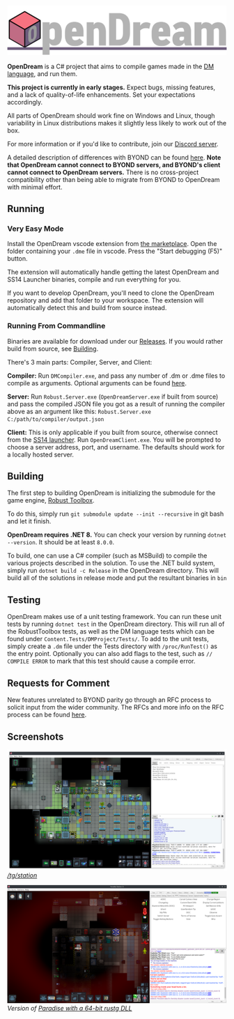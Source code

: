[![OpenDream](.github/assets/OpenDream.png)](#)

**OpenDream** is a C# project that aims to compile games made in the [DM language], and run them.

**This project is currently in early stages.** Expect bugs, missing features, and a lack of quality-of-life enhancements. Set your expectations accordingly.

All parts of OpenDream should work fine on Windows and Linux, though variability in Linux distributions makes it slightly less likely to work out of the box.

For more information or if you'd like to contribute, join our [Discord server](https://discord.gg/UScStz6hnQ).

A detailed description of differences with BYOND can be found [here](https://github.com/OpenDreamProject/OpenDream/wiki/Differences-Between-OpenDream-and-BYOND). **Note that OpenDream cannot connect to BYOND servers, and BYOND's client cannot connect to OpenDream servers.** There is no cross-project compatibility other than being able to migrate from BYOND to OpenDream with minimal effort.

## Running

### Very Easy Mode
Install the OpenDream vscode extension from [the marketplace](https://marketplace.visualstudio.com/items?itemName=ss13.opendream). Open the folder containing your `.dme` file in vscode. Press the "Start debugging (F5)" button.

The extension will automatically handle getting the latest OpenDream and SS14 Launcher binaries, compile and run everything for you.

If you want to develop OpenDream, you'll need to clone the OpenDream repository and add that folder to your workspace. The extension will automatically detect this and build from source instead.

### Running From Commandline

Binaries are available for download under our [Releases](https://github.com/OpenDreamProject/OpenDream/releases/tag/latest). If you would rather build from source, see [Building](#building).

There's 3 main parts: Compiler, Server, and Client:

**Compiler:** Run `DMCompiler.exe`, and pass any number of .dm or .dme files to compile as arguments. Optional arguments can be found [here](https://github.com/OpenDreamProject/OpenDream/wiki/Compiler-Options).

**Server:** Run `Robust.Server.exe` (`OpenDreamServer.exe` if built from source) and pass the compiled JSON file you got as a result of running the compiler above as an argument like this: `Robust.Server.exe C:/path/to/compiler/output.json`

**Client:** This is only applicable if you built from source, otherwise connect from the [SS14 launcher](https://spacestation14.io/about/nightlies/). Run `OpenDreamClient.exe`. You will be prompted to choose a server address, port, and username. The defaults should work for a locally hosted server.

## Building

The first step to building OpenDream is initializing the submodule for the game engine, [Robust Toolbox](https://github.com/space-wizards/RobustToolbox). 

To do this, simply run `git submodule update --init --recursive` in git bash and let it finish.

**OpenDream requires .NET 8.** You can check your version by running `dotnet --version`. It should be at least `8.0.0`.

To build, one can use a C# compiler (such as MSBuild) to compile the various projects described in the solution. To use the .NET build system, simply run `dotnet build -c Release` in the OpenDream directory. This will build all of the solutions in release mode and put the resultant binaries in `bin`

## Testing
OpenDream makes use of a unit testing framework. You can run these unit tests by running `dotnet test` in the OpenDream directory. This will run all of the RobustToolbox tests, as well as the DM language tests which can be found under `Content.Tests/DMProject/Tests/`. To add to the unit tests, simply create a `.dm` file under the Tests directory with `/proc/RunTest()` as the entry point. Optionally you can also add flags to the test, such as `// COMPILE ERROR` to mark that this test should cause a compile error.

## Requests for Comment
New features unrelated to BYOND parity go through an RFC process to solicit input from the wider community. The RFCs and more info on the RFC process can be found [here](https://github.com/OpenDreamProject/rfcs).

## Screenshots
![](./.github/assets/screenshot.png?raw=true)
_[/tg/station](https://github.com/tgstation/tgstation)_

![](./.github/assets/screenshot2.png?raw=true)
_Version of [Paradise with a 64-bit rustg DLL](https://github.com/ike709/Paradise/tree/rustg_64)_

[DM Language]: http://secure.byond.com/
